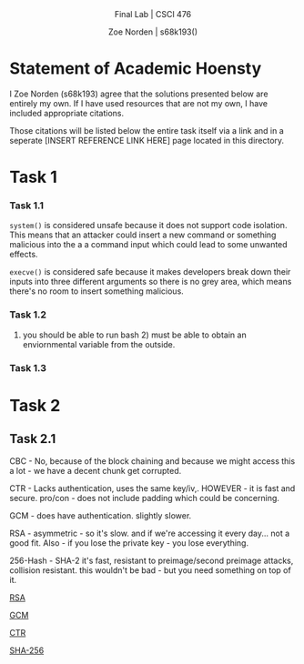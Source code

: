 <div align="center">Final Lab | CSCI 476
  
Zoe Norden | s68k193() 
</div>


# Statement of Academic Hoensty

I Zoe Norden (s68k193) agree that the solutions presented below are entirely my own. If I have used resources that are not my own, I have included appropriate citations.

Those citations will be listed below the entire task itself via a link and in a seperate [INSERT REFERENCE LINK HERE] page located in this directory. 


# Task 1

### Task 1.1

`system()` is considered unsafe because it does not support code isolation. This means that an attacker could insert a new command or something malicious into the a a command input which could lead to some unwanted effects.

`execve()` is considered safe because it makes developers break down their inputs into three different arguments so there is no grey area, which means there's no room to insert something malicious. 

### Task 1.2

1) you should be able to run bash 2) must be able to obtain an enviornmental variable from the outside. 

### Task 1.3


# Task 2

## Task 2.1

CBC - No, because of the block chaining and because we might access this a lot - we have a decent chunk get corrupted. 

CTR - Lacks authentication, uses the same key/iv,. HOWEVER - it is fast and secure. pro/con - does not include padding which could be concerning. 

GCM - does have authentication. slightly slower. 

RSA - asymmetric - so it's slow. and if we're accessing it every day... not a good fit. Also - if you lose the private key - you lose everything.

256-Hash - SHA-2 it's fast, resistant to preimage/second preimage attacks, collision resistant. this wouldn't be bad - but you need something on top of it. 




[RSA](https://www.quora.com/What-were-the-drawbacks-of-RSA-cryptosystem)

[GCM](https://crypto.stackexchange.com/questions/18420/aes-gcm-disadvantage)

[CTR](https://crypto.stackexchange.com/questions/85571/disadvantages-of-aes-ctr)

[SHA-256](https://crypto.stackexchange.com/questions/43990/what-are-advantages-and-disadvantages-of-sha-256)
